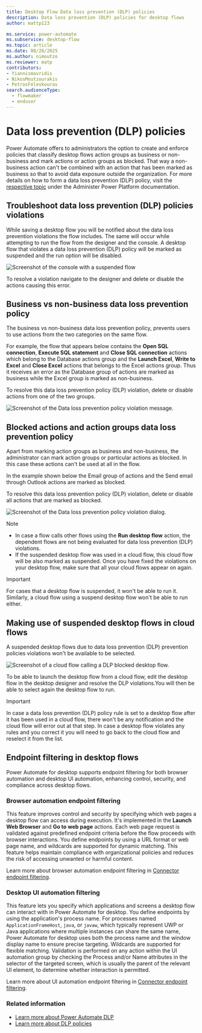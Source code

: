 ```yaml
---
title: Desktop Flow Data loss prevention (DLP) policies 
description: Data loss prevention (DLP) policies for desktop flows
author: mattp123

ms.service: power-automate
ms.subservice: desktop-flow
ms.topic: article
ms.date: 08/28/2025
ms.author: nimoutzo
ms.reviewer: matp
contributors:
- Yiannismavridis
- NikosMoutzourakis
- PetrosFeleskouras
search.audienceType: 
  - flowmaker
  - enduser
---
```

# Data loss prevention (DLP) policies

Power Automate offers to administrators the option to create and enforce policies that classify desktop flows action groups as business or non-business and mark actions or action groups as blocked. That way a non-business action can't be combined with an action that has been marked as business so that to avoid data exposure outside the organization. For more details on how to form a data loss prevention (DLP) policy, visit the [respective topic](../prevent-data-loss.md) under the Administer Power Platform documentation.


## Troubleshoot data loss prevention (DLP) policies violations

While saving a desktop flow you will be notified about the data loss prevention violations the flow includes. The same will occur while attempting to run the flow from the designer and the console. A desktop flow that violates a data loss prevention (DLP) policy will be marked as suspended and the run option will be disabled.

   ![Screenshot of the console with a suspended flow](./media/dlp/dlpsuspended.png)

To resolve a violation navigate to the designer and delete or disable the actions causing this error.

## Business vs non-business data loss prevention policy

The business vs non-business data loss prevention policy, prevents users to use actions from the two categories on the same flow. 

For example, the flow that appears below contains the **Open SQL connection**, **Execute SQL statement** and **Close SQL connection** actions which belong to the Database actions group and the **Launch Excel**, **Write to Excel** and **Close Excel** actions that belongs to the Excel actions group. Thus it receives an error as the Database group of actions are marked as business while the Excel group is marked as non-business. 

To resolve this data loss prevention policy (DLP) violation, delete or disable actions from one of the two groups.

   ![Screenshot of the Data loss prevention policy violation message.](./media/dlp/dlpbusiness-nonbusiness.png)

## Blocked actions and action groups data loss prevention policy

Apart from marking action groups as business and non-business, the administrator can mark action groups or particular actions as blocked. In this case these actions can't be used at all in the flow. 

In the example shown below the Email group of actions and the Send email through Outlook actions are marked as blocked.

To resolve this data loss prevention policy (DLP) violation, delete or disable all actions that are marked as blocked.


   ![Screenshot of the Data loss prevention policy violation dialog.](./media/dlp/dlpblocked.png)


>[!NOTE]
>- In case a flow calls other flows using the **Run desktop flow** action, the dependent flows are not being evaluated for data loss prevention (DLP) violations. 
>- If the suspended desktop flow was used in a cloud flow, this cloud flow will be also marked as suspended. Once you have fixed the violations on your desktop flow, make sure that all your cloud flows appear on again.

>[!IMPORTANT]
>For cases that a desktop flow is suspended, it won't be able to run it. Similarly, a cloud flow using a suspend desktop flow won't be able to run either.

## Making use of suspended desktop flows in cloud flows

A suspended desktop flows due to data loss prevention (DLP) prevention policies violations won't be available to be selected. 

   ![Screenshot of a cloud flow calling a DLP blocked desktop flow.](./media/dlp/cloudcallsdesktopdlp.png)

To be able to launch the desktop flow from a cloud flow, edit the desktop flow in the desktop designer and resolve the DLP violations.You will then be able to select again the desktop flow to run.

>[!IMPORTANT]
> In case a data loss prevention (DLP) policy rule is set to a desktop flow after it has been used in a cloud flow, there won't be any notification and the cloud flow will error out at that step. In case a desktop flow violates any rules and you correct it you will need to go back to the cloud flow and reselect it from the list.

## Endpoint filtering in desktop flows

Power Automate for desktop supports endpoint filtering for both browser automation and desktop UI automation, enhancing control, security, and compliance across desktop flows.

### Browser automation endpoint filtering

This feature improves control and security by specifying which web pages a desktop flow can access during execution. It's implemented in the **Launch Web Browser** and **Go to web page** actions. Each web page request is validated against predefined endpoint criteria before the flow proceeds with browser interactions. You define endpoints by using a URL format or web page name, and wildcards are supported for dynamic matching. This feature helps maintain compliance with organizational policies and reduces the risk of accessing unwanted or harmful content.

Learn more about browser automation endpoint filtering in [Connector endpoint filtering](/power-platform/admin/connector-endpoint-filtering#desktopflow---browser-automation).

### Desktop UI automation filtering

This feature lets you specify which applications and screens a desktop flow can interact with in Power Automate for desktop. You define endpoints by using the application's process name. For processes named `ApplicationFrameHost`, `java`, or `javaw`, which typically represent UWP or Java applications where multiple instances can share the same name, Power Automate for desktop uses both the process name and the window display name to ensure precise targeting. Wildcards are supported for flexible matching. Validation is performed on any action within the UI automation group by checking the Process and/or Name attributes in the selector of the targeted screen, which is usually the parent of the relevant UI element, to determine whether interaction is permitted.

Learn more about UI automation endpoint filtering in [Connector endpoint filtering](/power-platform/admin/connector-endpoint-filtering#desktopflow---UI-automation).

### Related information

- [Learn more about Power Automate DLP](../prevent-data-loss.md)
- [Learn more about DLP policies](/power-platform/admin/wp-data-loss-prevention)
